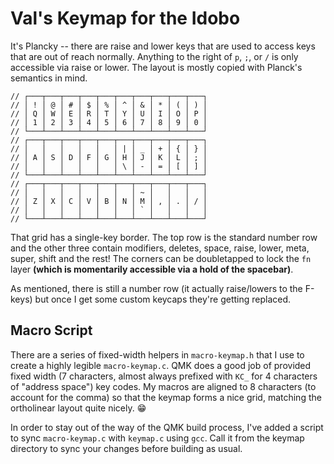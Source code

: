 # Val's Keymap for the Idobo

It's Plancky -- there are raise and lower keys that are used to access keys that
are out of reach normally. Anything to the right of `p`, `;`, or `/` is only
accessible via raise or lower. The layout is mostly copied with Planck's
semantics in mind.

```
// ┌───┬───┬───┬───┬───┬───┬───┬───┬───┬───┐
// │ ! │ @ │ # │ $ │ % │ ^ │ & │ * │ ( │ ) │
// │ Q │ W │ E │ R │ T │ Y │ U │ I │ O │ P │
// │ 1 │ 2 │ 3 │ 4 │ 5 │ 6 │ 7 │ 8 │ 9 │ 0 │
// └───┴───┴───┴───┴───┴───┴───┴───┴───┴───┘
// ┌───┬───┬───┬───┬───┬───┬───┬───┬───┬───┐
// │   │   │   │   │   │ | │ _ │ + │ { │ } │
// │ A │ S │ D │ F │ G │ H │ J │ K │ L │ ; │
// │   │   │   │   │   │ \ │ - │ = │ [ │ ] │
// └───┴───┴───┴───┴───┴───┴───┴───┴───┴───┘
// ┌───┬───┬───┬───┬───┬───┬───┬───┬───┬───┐
// │   │   │   │   │   │   │ ~ │   │   │   │
// │ Z │ X │ C │ V │ B │ N │ M │ , │ . │ / │
// │   │   │   │   │   │   │ ` │   │   │   │
// └───┴───┴───┴───┴───┴───┴───┴───┴───┴───┘
```

That grid has a single-key border. The top row is the standard number row and the other three contain modifiers, deletes, space, raise, lower, meta, super, shift and the rest! The corners can be doubletapped to lock the `fn` layer **(which is momentarily accessible via a hold of the spacebar)**.

As mentioned, there is still a number row (it actually raise/lowers to the F-keys) but once I get some custom keycaps they're getting replaced.

## Macro Script

There are a series of fixed-width helpers in `macro-keymap.h` that I use to
create a highly legible `macro-keymap.c`. QMK does a good job of provided fixed
width (7 characters, almost always prefixed with `KC_` for 4 characters of
"address space") key codes. My macros are aligned to 8 characters (to account
for the comma) so that the keymap forms a nice grid, matching the ortholinear
layout quite nicely. 😁

In order to stay out of the way of the QMK build process, I've added a
script to sync `macro-keymap.c` with `keymap.c` using `gcc`. Call it from
the keymap directory to sync your changes before building as usual.
